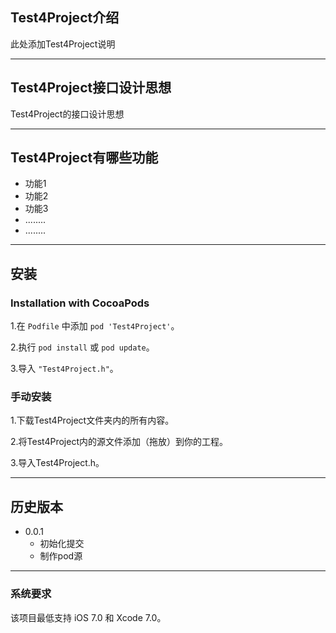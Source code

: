 ## Test4Project介绍

此处添加Test4Project说明

---
## Test4Project接口设计思想
Test4Project的接口设计思想

---
## Test4Project有哪些功能
* 功能1
* 功能2
* 功能3
* ........
* ........


---
## 安装
### Installation with CocoaPods

1.在 `Podfile` 中添加 `pod 'Test4Project'`。

2.执行 `pod install` 或 `pod update`。

3.导入 `"Test4Project.h"`。

### 手动安装
1.下载Test4Project文件夹内的所有内容。

2.将Test4Project内的源文件添加（拖放）到你的工程。

3.导入Test4Project.h。 

---
## 历史版本
* 0.0.1
  * 初始化提交
  * 制作pod源

---
### 系统要求
该项目最低支持 iOS 7.0 和 Xcode 7.0。

